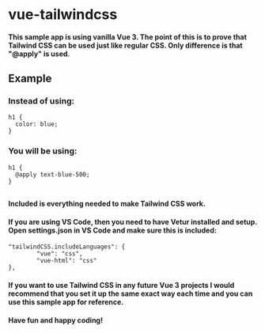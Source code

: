 # vue-tailwindcss

#### This sample app is using vanilla Vue 3. The point of this is to prove that Tailwind CSS can be used just like regular CSS. Only difference is that "@apply" is used.

## Example

### Instead of using:
```
h1 {
  color: blue;
}
```

### You will be using:
```
h1 {
  @apply text-blue-500;
}
```
##

#### Included is everything needed to make Tailwind CSS work.

#### If you are using VS Code, then you need to have Vetur installed and setup. Open settings.json in VS Code and make sure this is included:
```
"tailwindCSS.includeLanguages": {
        "vue": "css",
        "vue-html": "css"
},
```

#### If you want to use Tailwind CSS in any future Vue 3 projects I would recommend that you set it up the same exact way each time and you can use this sample app for reference.

#### Have fun and happy coding!
